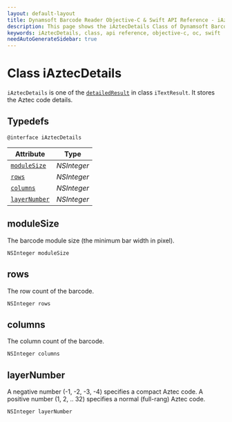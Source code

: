 ```yaml
---
layout: default-layout
title: Dynamsoft Barcode Reader Objective-C & Swift API Reference - iAztecDetails Class
description: This page shows the iAztecDetails Class of Dynamsoft Barcode Reader for iOS SDK.
keywords: iAztecDetails, class, api reference, objective-c, oc, swift
needAutoGenerateSidebar: true
---
```



# Class iAztecDetails

`iAztecDetails` is one of the [`detailedResult`](auxiliary-iTextResult.md#detailedresult) in class `iTextResult`. It stores the Aztec code details.

## Typedefs

```objc
@interface iAztecDetails
```

| Attribute | Type |
|---------- | ----------- |
| [`moduleSize`](#modulesize) | *NSInteger* |
| [`rows`](#rows) | *NSInteger* |
| [`columns`](#columns) | *NSInteger* |
| [`layerNumber`](#layernumber) | *NSInteger* |

## moduleSize

The barcode module size (the minimum bar width in pixel).

```objc
NSInteger moduleSize
```  

## rows

The row count of the barcode.

```objc
NSInteger rows
```  

## columns

The column count of the barcode.

```objc
NSInteger columns
```  

## layerNumber

A negative number (-1, -2, -3, -4) specifies a compact Aztec code. A positive number (1, 2, .. 32) specifies a normal (full-rang) Aztec code.  

```objc
NSInteger layerNumber
```  
